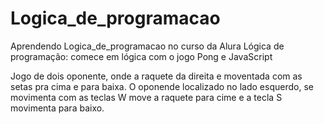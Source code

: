 # Logica_de_programacao
Aprendendo Logica_de_programacao no curso da Alura Lógica de programação: comece em lógica com o jogo Pong e JavaScript

Jogo de dois oponente, onde a raquete da direita e moventada com as setas pra cima e para baixa. O oponende localizado no lado esquerdo,
se movimenta com as teclas W move a raquete para cime e a tecla S movimenta para baixo.
